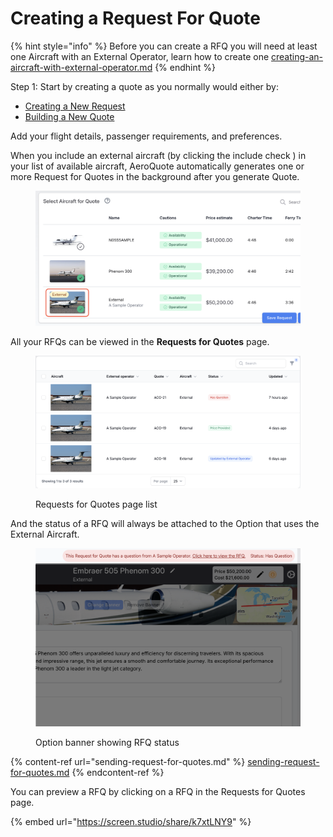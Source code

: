 # Creating a Request For Quote

{% hint style="info" %}
Before you can create a RFQ you will need at least one Aircraft with an External Operator, learn how to create one [creating-an-aircraft-with-external-operator.md](creating-an-aircraft-with-external-operator.md "mention")
{% endhint %}

Step 1: Start by creating a quote as you normally would either by:

* [Creating a New Request](../requests/creating-a-request-operators.md)
* [Building a New Quote](../quotes/create-a-quote-from-a-request-operators.md)

Add your flight details, passenger requirements, and preferences.

When you include an external aircraft (by clicking the include check ) in your list of available aircraft, AeroQuote automatically generates one or more Request for Quotes in the background after you generate Quote.

<figure><img src="../../.gitbook/assets/image (1).png" alt=""><figcaption></figcaption></figure>



All your RFQs can be viewed in the **Requests for Quotes** page.

<figure><img src="../../.gitbook/assets/image (5).png" alt=""><figcaption><p>Requests for Quotes page list</p></figcaption></figure>



And the status of a RFQ will always be attached to the Option that uses the External Aircraft.

<figure><img src="../../.gitbook/assets/image (7).png" alt=""><figcaption><p>Option banner showing RFQ status</p></figcaption></figure>

{% content-ref url="sending-request-for-quotes.md" %}
[sending-request-for-quotes.md](sending-request-for-quotes.md)
{% endcontent-ref %}

You can preview a RFQ by clicking on a RFQ in the Requests for Quotes page.

{% embed url="https://screen.studio/share/k7xtLNY9" %}
